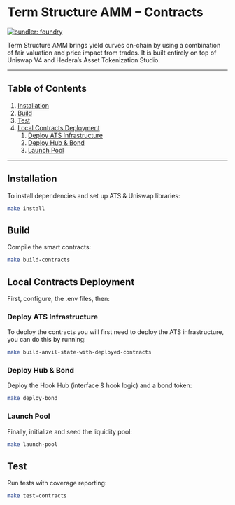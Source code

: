 # Term Structure AMM – Contracts

[![bundler: foundry](https://img.shields.io/badge/framework-foundry-orange)](https://github.com/foundry-rs/foundry)

Term Structure AMM brings yield curves on-chain by using a combination of fair valuation and price impact from trades. It is built entirely on top of Uniswap V4 and Hedera’s Asset Tokenization Studio.

---

## Table of Contents

1. [Installation](#installation)  
2. [Build](#build)  
3. [Test](#test)  
4. [Local Contracts Deployment](#local-contracts-deployment)  
   1. [Deploy ATS Infrastructure](#deploy-ats-infrastructure)  
   2. [Deploy Hub & Bond](#deploy-hub--bond)  
   3. [Launch Pool](#launch-pool)  
---

## Installation

To install dependencies and set up ATS & Uniswap libraries:

```sh
make install
```

## Build

Compile the smart contracts:

```sh
make build-contracts
```

## Local Contracts Deployment

First, configure, the .env files, then:

### Deploy ATS Infrastructure

To deploy the contracts you will first need to deploy the ATS infrastructure, you can do this by running:

```sh
make build-anvil-state-with-deployed-contracts
```

### Deploy Hub & Bond

Deploy the Hook Hub (interface & hook logic) and a bond token:

```sh
make deploy-bond
```

### Launch Pool

Finally, initialize and seed the liquidity pool:

```sh
make launch-pool
```

## Test

Run tests with coverage reporting:

```sh
make test-contracts
```

